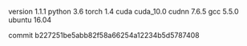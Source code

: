 version 1.1.1
python 3.6
torch 1.4
cuda cuda_10.0
cudnn 7.6.5
gcc 5.5.0
ubuntu 16.04

commit b227251be5abb82f58a66254a12234b5d5787408